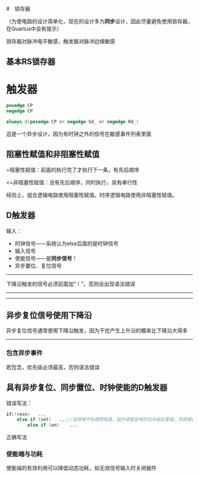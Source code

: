 #　锁存器

（为使电路的设计简单化，现在的设计多为**同步**设计，因此尽量避免使用锁存器，在Quartus中会有提示）

锁存器对脉冲电平敏感，触发器对脉冲边缘敏感

## 基本RS锁存器



# 触发器

```verilog
posedge CP
negedge CP
```

```verilog
always @(posedge CP or negedge Sd_ or negedge Rd_)
```

这是一个异步设计，因为有时钟之外的信号在敏感事件列表里面

## 阻塞性赋值和非阻塞性赋值

=阻塞性赋值：前面的执行完了才执行下一条，有先后顺序

<=非阻塞性赋值：没有先后顺序，同时执行，具有串行性

经验上，组合逻辑电路使用阻塞性赋值。时序逻辑电路使用非阻塞性赋值。

## D触发器

输入：

- 时钟信号——系统认为else后面的是时钟信号
- 输入信号
- 使能信号——是**同步信号**！
- 异步置位、复位信号



---

下降沿触发的信号必须前面加“！”，否则会出现语法错误

---



---

## 异步复位信号使用下降沿

异步复位信号通常使用下降沿触发，因为干扰产生上升沿的概率比下降沿大得多

---

### 包含异步事件

若包含，优先级必须最高，否则语法错误

## 具有异步复位、同步置位、时钟使能的D触发器

错误写法：

```verilog
if(!resn)	...
    else if (set)	...//这样得不到理想电路，因为使能信号的优先级应更高，否则使能端为0依然会置位
        else if (en)	...
```

正确写法

### 使能端与功耗

使能端的有效利用可以降低动态功耗，如无效信号输入时关闭器件
